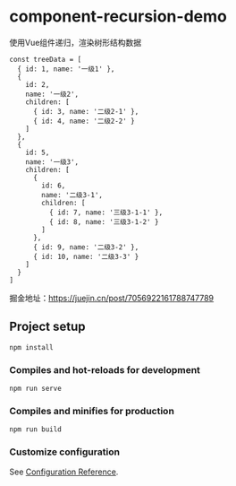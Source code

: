 # component-recursion-demo
使用Vue组件递归，渲染树形结构数据

```
const treeData = [
  { id: 1, name: '一级1' },
  {
    id: 2,
    name: '一级2',
    children: [
      { id: 3, name: '二级2-1' },
      { id: 4, name: '二级2-2' }
    ]
  },
  {
    id: 5,
    name: '一级3',
    children: [
      {
        id: 6,
        name: '二级3-1',
        children: [
          { id: 7, name: '三级3-1-1' },
          { id: 8, name: '三级3-1-2' }
        ]
      },
      { id: 9, name: '二级3-2' },
      { id: 10, name: '二级3-3' }
    ]
  }
]
```

掘金地址：https://juejin.cn/post/7056922161788747789

## Project setup

```
npm install
```

### Compiles and hot-reloads for development
```
npm run serve
```

### Compiles and minifies for production
```
npm run build
```

### Customize configuration
See [Configuration Reference](https://cli.vuejs.org/config/).
